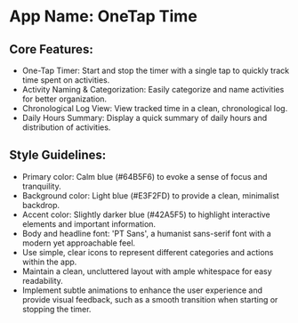 # **App Name**: OneTap Time

## Core Features:

- One-Tap Timer: Start and stop the timer with a single tap to quickly track time spent on activities.
- Activity Naming & Categorization: Easily categorize and name activities for better organization.
- Chronological Log View: View tracked time in a clean, chronological log.
- Daily Hours Summary: Display a quick summary of daily hours and distribution of activities.

## Style Guidelines:

- Primary color: Calm blue (#64B5F6) to evoke a sense of focus and tranquility.
- Background color: Light blue (#E3F2FD) to provide a clean, minimalist backdrop.
- Accent color: Slightly darker blue (#42A5F5) to highlight interactive elements and important information.
- Body and headline font: 'PT Sans', a humanist sans-serif font with a modern yet approachable feel.
- Use simple, clear icons to represent different categories and actions within the app.
- Maintain a clean, uncluttered layout with ample whitespace for easy readability.
- Implement subtle animations to enhance the user experience and provide visual feedback, such as a smooth transition when starting or stopping the timer.